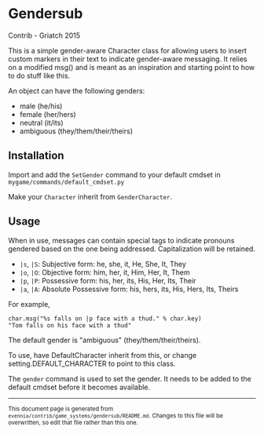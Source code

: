 # Gendersub

Contrib - Griatch 2015

This is a simple gender-aware Character class for allowing users to
insert custom markers in their text to indicate gender-aware
messaging. It relies on a modified msg() and is meant as an
inspiration and starting point to how to do stuff like this.

An object can have the following genders:

- male (he/his)
- female (her/hers)
- neutral (it/its)
- ambiguous (they/them/their/theirs)

## Installation

Import and add the `SetGender` command to your default cmdset in
`mygame/commands/default_cmdset.py`

Make your `Character` inherit from `GenderCharacter`.


## Usage

When in use, messages can contain special tags to indicate pronouns gendered
based on the one being addressed. Capitalization will be retained.

- `|s`, `|S`: Subjective form: he, she, it, He, She, It, They
- `|o`, `|O`: Objective form: him, her, it, Him, Her, It, Them
- `|p`, `|P`: Possessive form: his, her, its, His, Her, Its, Their
- `|a`, `|A`: Absolute Possessive form: his, hers, its, His, Hers, Its, Theirs

For example,

```
char.msg("%s falls on |p face with a thud." % char.key)
"Tom falls on his face with a thud"
```

The default gender is "ambiguous" (they/them/their/theirs).

To use, have DefaultCharacter inherit from this, or change
setting.DEFAULT_CHARACTER to point to this class.

The `gender` command is used to set the gender. It needs to be added to the
default cmdset before it becomes available.



----

<small>This document page is generated from `evennia/contrib/game_systems/gendersub/README.md`. Changes to this
file will be overwritten, so edit that file rather than this one.</small>
